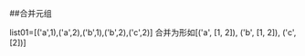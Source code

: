 ##合并元组


list01=[('a',1),('a',2),('b',1),('b',2),('c',2)] 合并为形如[('a', [1, 2]), ('b', [1, 2]), ('c', [2])]
